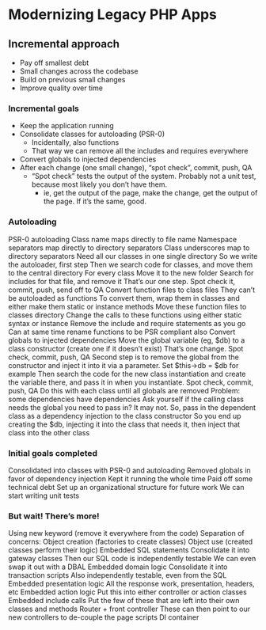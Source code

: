 # Modernizing Legacy PHP Apps

## Incremental approach
- Pay off smallest debt
- Small changes across the codebase
- Build on previous small changes
- Improve quality over time

### Incremental goals
- Keep the application running
- Consolidate classes for autoloading (PSR-0)
  - Incidentally, also functions
  - That way we can remove all the includes and requires everywhere
- Convert globals to injected dependencies
- After each change (one small change), “spot check”, commit, push, QA
  - “Spot check” tests the output of the system. Probably not a unit test, because most likely you don’t have them.
    - ie, get the output of the page, make the change, get the output of the page. If it’s the same, good.

### Autoloading
PSR-0 autoloading
Class name maps directly to file name
Namespace separators map directly to directory separators
Class underscores map to directory separators
Need all our classes in one single directory
So we write the autoloader, first step
Then we search code for classes, and move them to the central directory
For every class
Move it to the new folder
Search for includes for that file, and remove it
That’s our one step. Spot check it, commit, push, send off to QA
Convert function files to class files
They can’t be autoloaded as functions
To convert them, wrap them in classes and either make them static or instance methods
Move these function files to classes directory
Change the calls to these functions using either static syntax or instance
Remove the include and require statements as you go
Can at same time rename functions to be PSR compliant also
Convert globals to injected dependencies
Move the global variable (eg, $db) to a class constructor (create one if it doesn’t exist)
That’s one change. Spot check, commit, push, QA
Second step is to remove the global from the constructor and inject it into it via a parameter. Set $this->db = $db for example
Then search the code for the new class instantiation and create the variable there, and pass it in when you instantiate. Spot check, commit, push, QA
Do this with each class until all globals are removed
Problem: some dependencies have dependencies
Ask yourself if the calling class needs the global you need to pass in? It may not.
So, pass in the dependent class as a dependency injection to the class constructor
So you end up creating the $db, injecting it into the class that needs it, then inject that class into the other class

### Initial goals completed
Consolidated into classes with PSR-0 and autoloading
Removed globals in favor of dependency injection 
Kept it running the whole time
Paid off some technical debt
Set up an organizational structure for future work
We can start writing unit tests

### But wait! There’s more!
Using new keyword (remove it everywhere from the code)
Separation of concerns:
Object creation (factories to create classes)
Object use (created classes perform their logic)
Embedded SQL statements
Consolidate it into gateway classes
Then our SQL code is independently testable
We can even swap it out with a DBAL
Embedded domain logic
Consolidate it into transaction scripts
Also independently testable, even from the SQL
Embedded presentation logic
All the response work, presentation, headers, etc
Embedded action logic
Put this into either controller or action classes
Embedded include calls
Put the few of these that are left into their own classes and methods
Router + front controller
These can then point to our new controllers to de-couple the page scripts
DI container
